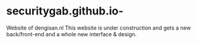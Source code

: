 # securitygab.github.io-
Website of dengisan.nl
This website is under construction and gets a new back/front-end and a whole new interface & design.
